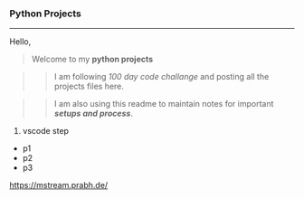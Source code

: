 ### Python Projects

---

Hello,
>Welcome to my **python projects** <br>

>>I am following *100 day code challange* and posting all the projects files here.

>>I am also using this readme to maintain notes for important ***setups and process***. 

1. vscode step
* p1
* p2
* p3

<https://mstream.prabh.de/>

